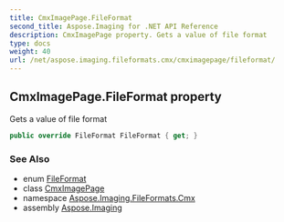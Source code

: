 ```yaml
---
title: CmxImagePage.FileFormat
second_title: Aspose.Imaging for .NET API Reference
description: CmxImagePage property. Gets a value of file format
type: docs
weight: 40
url: /net/aspose.imaging.fileformats.cmx/cmximagepage/fileformat/
---
```

## CmxImagePage.FileFormat property

Gets a value of file format

```csharp
public override FileFormat FileFormat { get; }
```

### See Also

* enum [FileFormat](../../../aspose.imaging/fileformat/)
* class [CmxImagePage](../)
* namespace [Aspose.Imaging.FileFormats.Cmx](../../cmximagepage/)
* assembly [Aspose.Imaging](../../../)


